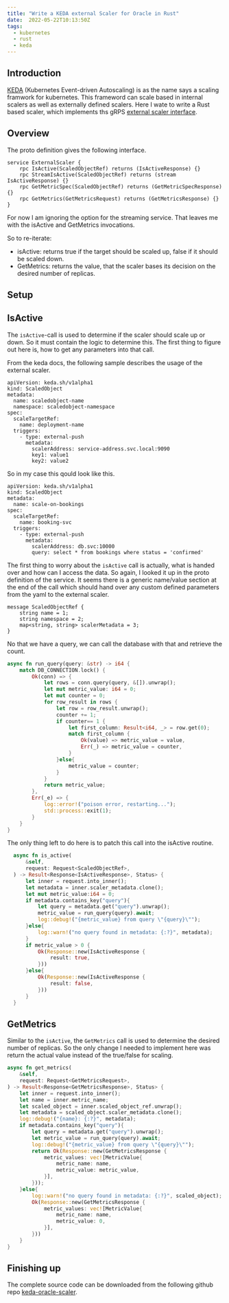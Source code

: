 ```yaml
---
title: "Write a KEDA external Scaler for Oracle in Rust"
date:  2022-05-22T10:13:50Z
tags:
  - kubernetes
  - rust
  - keda
---
```


## Introduction

[KEDA](https://keda.sh/) (Kubernetes Event-driven Autoscaling) is as the name says a scaling framwork for kubernetes. This frameword can scale based in internal scalers as well as externally defined scalers. Here I wate to write a Rust based scaler, which implements ths gRPS [external scaler interface](https://keda.sh/docs/2.7/scalers/external/).

## Overview

The proto definition gives the following interface.

```
service ExternalScaler {
    rpc IsActive(ScaledObjectRef) returns (IsActiveResponse) {}
    rpc StreamIsActive(ScaledObjectRef) returns (stream IsActiveResponse) {}
    rpc GetMetricSpec(ScaledObjectRef) returns (GetMetricSpecResponse) {}
    rpc GetMetrics(GetMetricsRequest) returns (GetMetricsResponse) {}
}
```

For now I am ignoring the option for the streaming service. That leaves me with the isActive and GetMetrics invocations.

So to re-iterate:
- isActive: returns true if the target should be scaled up, false if it should be scaled down.
- GetMetrics: returns the value, that the scaler bases its decision on the desired number of replicas.

## Setup


## IsActive

The `isActive`-call is used to determine if the scaler should scale up or down. So it must contain the logic to determine this. The first thing to figure out here is, how to get any parameters into that call.

From the keda docs, the following sample describes the usage of the external scaler.
```
apiVersion: keda.sh/v1alpha1
kind: ScaledObject
metadata:
  name: scaledobject-name
  namespace: scaledobject-namespace
spec:
  scaleTargetRef:
    name: deployment-name
  triggers:
    - type: external-push
      metadata:
        scalerAddress: service-address.svc.local:9090
        key1: value1
        key2: value2
```

So in my case this qould look like this.
```
apiVersion: keda.sh/v1alpha1
kind: ScaledObject
metadata:
  name: scale-on-bookings
spec:
  scaleTargetRef:
    name: booking-svc
  triggers:
    - type: external-push
      metadata:
        scalerAddress: db.svc:10000
        query: select * from bookings where status = 'confirmed'
```

The first thing to worry about the `isActive` call is actually, what is handed over and how can I access the data. So again, I looked it up in the proto definition of the service. It seems there is a generic name/value section at the end of the call which should hand over any custom defined parameters from the yaml to the external scaler.

```
message ScaledObjectRef {
    string name = 1;
    string namespace = 2;
    map<string, string> scalerMetadata = 3;
}
```

No that we have a query, we can call the database with that and retrieve the count.

```rust
async fn run_query(query: &str) -> i64 {
    match DB_CONNECTION.lock() {
        Ok(conn) => {
            let rows = conn.query(query, &[]).unwrap();
            let mut metric_value: i64 = 0;
            let mut counter = 0;
            for row_result in rows {
                let row = row_result.unwrap();
                counter += 1;
                if counter== 1 {
                    let first_column: Result<i64, _> = row.get(0);
                    match first_column {
                        Ok(value) => metric_value = value,
                        Err(_) => metric_value = counter,
                    }
                }else{
                    metric_value = counter;
                }
            }
            return metric_value;
        },
        Err(_e) => {
            log::error!("poison error, restarting...");
            std::process::exit(1);
        }
    }
}
```

The only thing left to do here is to patch this call into the isActive routine.

```rust
  async fn is_active(
      &self,
      request: Request<ScaledObjectRef>,
  ) -> Result<Response<IsActiveResponse>, Status> {
      let inner = request.into_inner();
      let metadata = inner.scaler_metadata.clone();
      let mut metric_value:i64 = 0;
      if metadata.contains_key("query"){
          let query = metadata.get("query").unwrap();
          metric_value = run_query(query).await;
          log::debug!("{metric_value} from query \"{query}\"");
      }else{
          log::warn!("no query found in metadata: {:?}", metadata);
      }
      if metric_value > 0 {
          Ok(Response::new(IsActiveResponse {
              result: true,
          }))    
      }else{
          Ok(Response::new(IsActiveResponse {
              result: false,
          }))    
      }
  }
```

## GetMetrics

Similar to the `isActive`, the `GetMetrics` call is used to determine the desired number of replicas. So the only change I needed to implement here was return the actual value instead of the true/false for scaling.

```rust
async fn get_metrics(
    &self,
    request: Request<GetMetricsRequest>,
) -> Result<Response<GetMetricsResponse>, Status> {
    let inner = request.into_inner();
    let name = inner.metric_name;
    let scaled_object = inner.scaled_object_ref.unwrap();
    let metadata = scaled_object.scaler_metadata.clone();
    log::debug!("{name}: {:?}", metadata);
    if metadata.contains_key("query"){
        let query = metadata.get("query").unwrap();
        let metric_value = run_query(query).await;
        log::debug!("{metric_value} from query \"{query}\"");
        return Ok(Response::new(GetMetricsResponse {
            metric_values: vec![MetricValue{
                metric_name: name,
                metric_value: metric_value,
            }],
        })); 
    }else{
        log::warn!("no query found in metadata: {:?}", scaled_object);
        Ok(Response::new(GetMetricsResponse {
            metric_values: vec![MetricValue{
                metric_name: name,
                metric_value: 0,
            }],
        }))
    }
}
```

## Finishing up

The complete source code can be downloaded from the following github repo [keda-oracle-scaler](https://github.com/apimeister/keda-oracle-scaler).